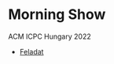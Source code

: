 # Morning Show

ACM ICPC Hungary 2022

- [Feladat](https://domjudge.cms.inf.elte.hu/public/problems/51/text)
